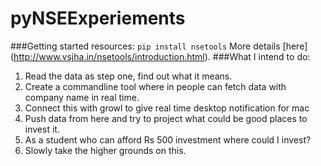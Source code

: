# pyNSEExperiements
###Getting started resources:
`pip install nsetools`
More details [here] (http://www.vsjha.in/nsetools/introduction.html).
###What I intend to do:
1. Read the data as step one, find out what it means.
2. Create a commandline tool where in people can fetch data with company name in real time.
3. Connect this with growl to give real time desktop notification for mac
4. Push data from here and try to project what could be good places to invest it.
5. As a student who can afford Rs 500 investment where could I invest?
6. Slowly take the higher grounds on this.

